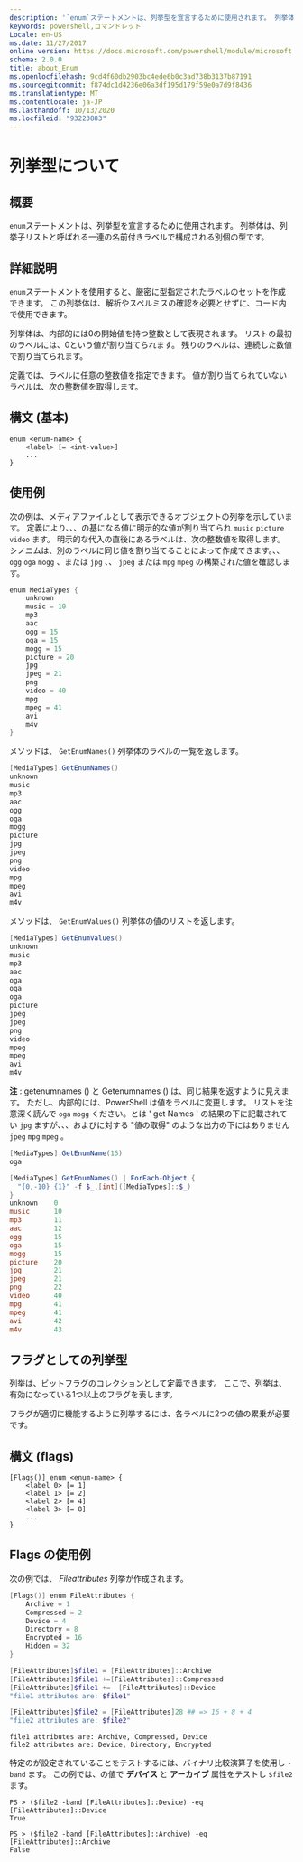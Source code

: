 ```yaml
---
description: '`enum`ステートメントは、列挙型を宣言するために使用されます。 列挙体は、列挙子リストと呼ばれる一連の名前付きラベルで構成される別個の型です。'
keywords: powershell,コマンドレット
Locale: en-US
ms.date: 11/27/2017
online version: https://docs.microsoft.com/powershell/module/microsoft.powershell.core/about/about_enum?view=powershell-7&WT.mc_id=ps-gethelp
schema: 2.0.0
title: about_Enum
ms.openlocfilehash: 9cd4f60db2903bc4ede6b0c3ad738b3137b87191
ms.sourcegitcommit: f874dc1d4236e06a3df195d179f59e0a7d9f8436
ms.translationtype: MT
ms.contentlocale: ja-JP
ms.lasthandoff: 10/13/2020
ms.locfileid: "93223883"
---
```

# <a name="about-enum"></a>列挙型について

## <a name="short-description"></a>概要
`enum`ステートメントは、列挙型を宣言するために使用されます。 列挙体は、列挙子リストと呼ばれる一連の名前付きラベルで構成される別個の型です。

## <a name="long-description"></a>詳細説明

`enum`ステートメントを使用すると、厳密に型指定されたラベルのセットを作成できます。 この列挙体は、解析やスペルミスの確認を必要とせずに、コード内で使用できます。

列挙体は、内部的には0の開始値を持つ整数として表現されます。 リストの最初のラベルには、0という値が割り当てられます。 残りのラベルは、連続した数値で割り当てられます。

定義では、ラベルに任意の整数値を指定できます。 値が割り当てられていないラベルは、次の整数値を取得します。

## <a name="syntax-basic"></a>構文 (基本)

```syntax
enum <enum-name> {
    <label> [= <int-value>]
    ...
}
```

## <a name="usage-example"></a>使用例

次の例は、メディアファイルとして表示できるオブジェクトの列挙を示しています。 定義により、、、の基になる値に明示的な値が割り当てられ `music` `picture` `video` ます。 明示的な代入の直後にあるラベルは、次の整数値を取得します。 シノニムは、別のラベルに同じ値を割り当てることによって作成できます。、、 `ogg` `oga` `mogg` 、または `jpg` 、、 `jpeg` または `mpg` `mpeg` の構築された値を確認します。

```powershell
enum MediaTypes {
    unknown
    music = 10
    mp3
    aac
    ogg = 15
    oga = 15
    mogg = 15
    picture = 20
    jpg
    jpeg = 21
    png
    video = 40
    mpg
    mpeg = 41
    avi
    m4v
}
```

メソッドは、 `GetEnumNames()` 列挙体のラベルの一覧を返します。

```powershell
[MediaTypes].GetEnumNames()
unknown
music
mp3
aac
ogg
oga
mogg
picture
jpg
jpeg
png
video
mpg
mpeg
avi
m4v
```

メソッドは、 `GetEnumValues()` 列挙体の値のリストを返します。

```powershell
[MediaTypes].GetEnumValues()
unknown
music
mp3
aac
oga
oga
oga
picture
jpeg
jpeg
png
video
mpeg
mpeg
avi
m4v
```

**注** : getenumnames () と Getenumnames () は、同じ結果を返すように見えます。
ただし、内部的には、PowerShell は値をラベルに変更します。 リストを注意深く読んで `oga` `mogg` ください。とは ' get Names ' の結果の下に記載されてい `jpg` ますが、、、およびに対する "値の取得" のような出力の下にはありません `jpeg` `mpg` `mpeg` 。

```powershell
[MediaTypes].GetEnumName(15)
oga

[MediaTypes].GetEnumNames() | ForEach-Object {
  "{0,-10} {1}" -f $_,[int]([MediaTypes]::$_)
}
unknown    0
music      10
mp3        11
aac        12
ogg        15
oga        15
mogg       15
picture    20
jpg        21
jpeg       21
png        22
video      40
mpg        41
mpeg       41
avi        42
m4v        43
```

## <a name="enumerations-as-flags"></a>フラグとしての列挙型

列挙は、ビットフラグのコレクションとして定義できます。
ここで、列挙は、有効になっている1つ以上のフラグを表します。

フラグが適切に機能するように列挙するには、各ラベルに2つの値の累乗が必要です。

## <a name="syntax-flags"></a>構文 (flags)

```syntax
[Flags()] enum <enum-name> {
    <label 0> [= 1]
    <label 1> [= 2]
    <label 2> [= 4]
    <label 3> [= 8]
    ...
}
```

## <a name="flags-usage-example"></a>Flags の使用例

次の例では、 *Fileattributes* 列挙が作成されます。

```powershell
[Flags()] enum FileAttributes {
    Archive = 1
    Compressed = 2
    Device = 4
    Directory = 8
    Encrypted = 16
    Hidden = 32
}

[FileAttributes]$file1 = [FileAttributes]::Archive
[FileAttributes]$file1 +=[FileAttributes]::Compressed
[FileAttributes]$file1 +=  [FileAttributes]::Device
"file1 attributes are: $file1"

[FileAttributes]$file2 = [FileAttributes]28 ## => 16 + 8 + 4
"file2 attributes are: $file2"
```

```output
file1 attributes are: Archive, Compressed, Device
file2 attributes are: Device, Directory, Encrypted
```

特定のが設定されていることをテストするには、バイナリ比較演算子を使用し `-band` ます。 この例では、の値で **デバイス** と **アーカイブ** 属性をテストし `$file2` ます。

```
PS > ($file2 -band [FileAttributes]::Device) -eq [FileAttributes]::Device
True

PS > ($file2 -band [FileAttributes]::Archive) -eq [FileAttributes]::Archive
False
```
